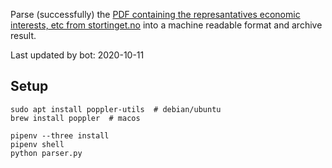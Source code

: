 Parse (successfully) the [PDF containing the represantatives economic interests, etc from stortinget.no](https://www.stortinget.no/no/Stortinget-og-demokratiet/Representantene/Okonomiske-interesser/) into a machine readable format and archive result.

Last updated by bot: 2020-10-11

## Setup
    sudo apt install poppler-utils  # debian/ubuntu
    brew install poppler  # macos

    pipenv --three install
    pipenv shell
    python parser.py
